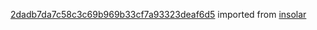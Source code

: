 [2dadb7da7c58c3c69b969b33cf7a93323deaf6d5](https://github.com/insolar/insolar/commit/2dadb7da7c58c3c69b969b33cf7a93323deaf6d5) imported from [insolar](https://github.com/insolar/insolar)
